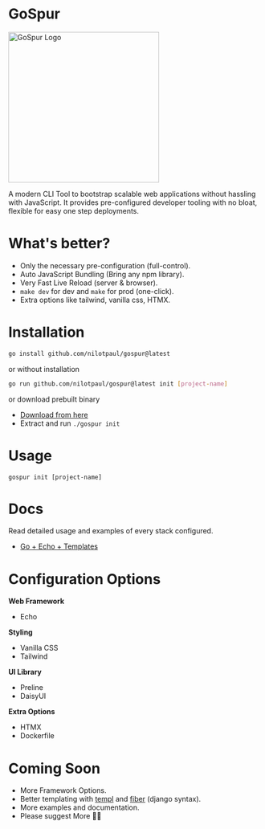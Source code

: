 # GoSpur

<img src="/assets/gospur.png" width="300" alt="GoSpur Logo" />

A modern CLI Tool to bootstrap scalable web applications without hassling with JavaScript. It provides pre-configured developer tooling with no bloat, flexible for easy one step deployments.


# What's better?

- Only the necessary pre-configuration (full-control).
- Auto JavaScript Bundling (Bring any npm library).
- Very Fast Live Reload (server & browser).
- `make dev` for dev and `make` for prod (one-click).
- Extra options like tailwind, vanilla css, HTMX. 


# Installation

```sh
go install github.com/nilotpaul/gospur@latest
```

or without installation

```sh
go run github.com/nilotpaul/gospur@latest init [project-name]
```

or download prebuilt binary

- [Download from here](https://github.com/nilotpaul/gospur/releases/latest)
- Extract and run `./gospur init`

# Usage

```
gospur init [project-name]
```

# Docs

Read detailed usage and examples of every stack configured.

- [Go + Echo + Templates](/docs/go-echo-templates.md)

# Configuration Options

**Web Framework**
- Echo  

**Styling**
- Vanilla CSS  
- Tailwind

**UI Library** 
- Preline  
- DaisyUI

**Extra Options**
- HTMX  
- Dockerfile

# Coming Soon

- More Framework Options.
- Better templating with [templ](https://templ.guide) and [fiber](https://docs.gofiber.io) (django syntax).
- More examples and documentation.
- Please suggest More 🙏🏼
